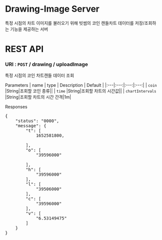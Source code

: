 # Drawing-Image Server
특정 시점의 차트 이미지를 불러오기 위해 빗썸의 코인 캔들차트 데이터를 저장/조회하는 기능을 제공하는 서버 

# REST API

### URI : `POST` / drawing / uploadImage
특정 시점의 코인 차트캔들 데이터 조회 

Parameters
| name | type | Description | Default |
|:---|:---:|:---:|:---:|
| `coin` |String|조회할 코인 종류||
| `time` |String|조회할 차트의 시간값||
| `chartIntervals` |String|조회할 차트의 시간 간격|1m|

Responses
<pre>
{
    "status": "0000",
    "message": {
        "t": [
            1652581800,
           
        ],
        "o": [
            "39596000"
 
        ],
        "h": [
            "39596000"
        ],
        "l": [
            "39506000"
        ],
        "c": [
            "39596000"
        ], 
        "v": [
            "6.53149475"
        ]
    }
}
</pre>



